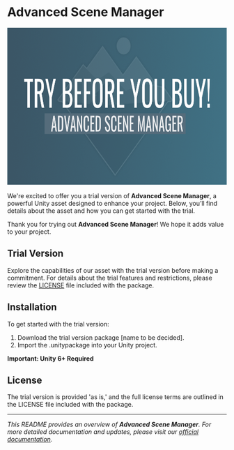# Advanced Scene Manager

<p align="center">
  <img src="/trial/Trial.png" width="640" height="360" />
</p>

We're excited to offer you a trial version of **Advanced Scene Manager**, a powerful Unity asset designed to enhance your project. Below, you’ll find details about the asset and how you can get started with the trial.

Thank you for trying out **Advanced Scene Manager**! We hope it adds value to your project.

## Trial Version

Explore the capabilities of our asset with the trial version before making a commitment. For details about the trial features and restrictions, please review the [LICENSE](./LICENSE) file included with the package.

## Installation

To get started with the trial version:

1. Download the trial version package [name to be decided].
2. Import the .unitypackage into your Unity project.

**Important: Unity 6+ Required**

## License

The trial version is provided 'as is,' and the full license terms are outlined in the LICENSE file included with the package.

---

*This README provides an overview of **Advanced Scene Manager**. For more detailed documentation and updates, please visit our [official documentation](/).*
